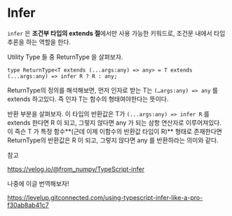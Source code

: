 # Infer

`infer` 은 **조건부 타입의 extends 절**에서만 사용 가능한 키워드로, 조건문 내에서 타입 추론을 하는 역할을 한다.

Utility Type 들 중 ReturnType 을 살펴보자.

```tsx
type ReturnType<T extends (...args:any) => any> = T extends (...args:any) => infer R ? R : any;
```

ReturnType의 정의를 해석해보면, 먼저 인자로 받는 T는 `(…args:any) => any` 를 extends 하고있다. 즉 인자 T는 함수의 형태여야한다는 뜻이다.

반환 부분을 살펴보자. 이 타입의 반환값은 T가 `(...args:any) => infer R` 를 extends 한다면 R 이 되고, 그렇지 않다면 any 가 되는 삼항 연산자로 이루어져있다. 이 즉슨 T 가 특정 함수**(근데 이제 이함수의 반환값 타입이 R)** 형태로 존재한다면 ReturnType의 반환값은 R 이 되고, 그렇지 않다면 any 를 반환하라는 의미와 같다.

참고

https://velog.io/@from_numpy/TypeScript-infer

나중에 이글 번역해보자!

https://levelup.gitconnected.com/using-typescript-infer-like-a-pro-f30ab8ab41c7

